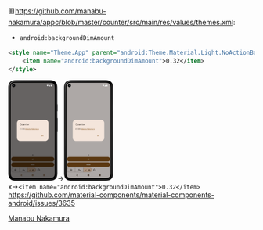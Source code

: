 🟥https://github.com/manabu-nakamura/appc/blob/master/counter/src/main/res/values/themes.xml:
- `android:backgroundDimAmount`
```xml
<style name="Theme.App" parent="android:Theme.Material.Light.NoActionBar">
    <item name="android:backgroundDimAmount">0.32</item>
</style>
```
<img src="s3.png" width="20%">-><img src="s2.png" width="20%">\
x->`<item name="android:backgroundDimAmount">0.32</item>`\
https://github.com/material-components/material-components-android/issues/3635

[Manabu Nakamura](https://github.com/manabu-nakamura)